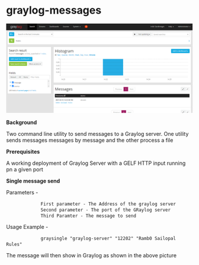 # graylog-messages

![alt text](graylog.PNG)

<b>Background</b>

Two command line utility to send messages to a Graylog server. One utility sends messages messages by message and the other process a file

<b>Prerequisites</b>

A working deployment of Graylog Server with a GELF HTTP input running pn a given port

<b>Single message send</b>

Parameters - 

                 First parameter - The Address of the graylog server
                 Second parameter - The port of the GRaylog server
                 Third Paramter - The message to send
                 
Usage Example - 

                 graysingle "graylog-server" "12202" "Ramb0 Sailopal Rules"
                 
The message will then show in Graylog as shown in the above picture


 
                 


